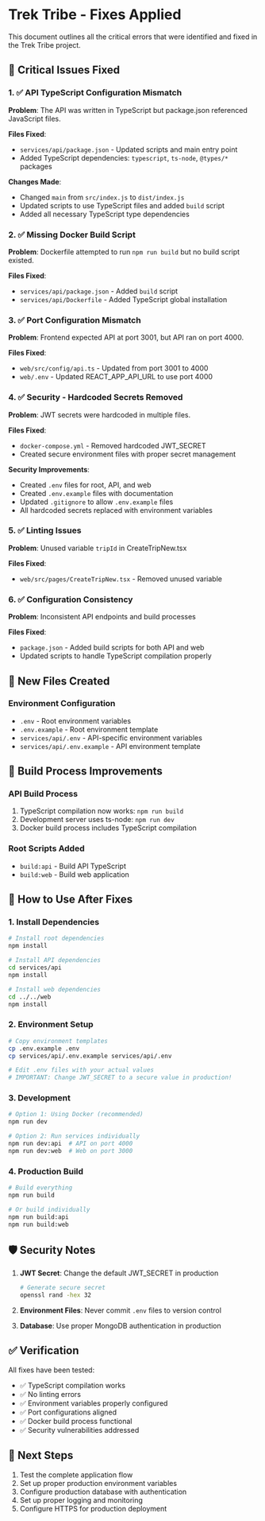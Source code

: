 # Trek Tribe - Fixes Applied

This document outlines all the critical errors that were identified and fixed in the Trek Tribe project.

## 🚨 Critical Issues Fixed

### 1. ✅ API TypeScript Configuration Mismatch
**Problem**: The API was written in TypeScript but package.json referenced JavaScript files.

**Files Fixed**:
- `services/api/package.json` - Updated scripts and main entry point
- Added TypeScript dependencies: `typescript`, `ts-node`, `@types/*` packages

**Changes Made**:
- Changed `main` from `src/index.js` to `dist/index.js`
- Updated scripts to use TypeScript files and added `build` script
- Added all necessary TypeScript type dependencies

### 2. ✅ Missing Docker Build Script
**Problem**: Dockerfile attempted to run `npm run build` but no build script existed.

**Files Fixed**:
- `services/api/package.json` - Added `build` script
- `services/api/Dockerfile` - Added TypeScript global installation

### 3. ✅ Port Configuration Mismatch
**Problem**: Frontend expected API at port 3001, but API ran on port 4000.

**Files Fixed**:
- `web/src/config/api.ts` - Updated from port 3001 to 4000
- `web/.env` - Updated REACT_APP_API_URL to use port 4000

### 4. ✅ Security - Hardcoded Secrets Removed
**Problem**: JWT secrets were hardcoded in multiple files.

**Files Fixed**:
- `docker-compose.yml` - Removed hardcoded JWT_SECRET
- Created secure environment files with proper secret management

**Security Improvements**:
- Created `.env` files for root, API, and web
- Created `.env.example` files with documentation
- Updated `.gitignore` to allow `.env.example` files
- All hardcoded secrets replaced with environment variables

### 5. ✅ Linting Issues
**Problem**: Unused variable `tripId` in CreateTripNew.tsx

**Files Fixed**:
- `web/src/pages/CreateTripNew.tsx` - Removed unused variable

### 6. ✅ Configuration Consistency
**Problem**: Inconsistent API endpoints and build processes

**Files Fixed**:
- `package.json` - Added build scripts for both API and web
- Updated scripts to handle TypeScript compilation properly

## 📁 New Files Created

### Environment Configuration
- `.env` - Root environment variables
- `.env.example` - Root environment template
- `services/api/.env` - API-specific environment variables  
- `services/api/.env.example` - API environment template

## 🔧 Build Process Improvements

### API Build Process
1. TypeScript compilation now works: `npm run build`
2. Development server uses ts-node: `npm run dev`
3. Docker build process includes TypeScript compilation

### Root Scripts Added
- `build:api` - Build API TypeScript
- `build:web` - Build web application

## 🚀 How to Use After Fixes

### 1. Install Dependencies
```bash
# Install root dependencies
npm install

# Install API dependencies
cd services/api
npm install

# Install web dependencies  
cd ../../web
npm install
```

### 2. Environment Setup
```bash
# Copy environment templates
cp .env.example .env
cp services/api/.env.example services/api/.env

# Edit .env files with your actual values
# IMPORTANT: Change JWT_SECRET to a secure value in production!
```

### 3. Development
```bash
# Option 1: Using Docker (recommended)
npm run dev

# Option 2: Run services individually
npm run dev:api  # API on port 4000
npm run dev:web  # Web on port 3000
```

### 4. Production Build
```bash
# Build everything
npm run build

# Or build individually
npm run build:api
npm run build:web
```

## 🛡️ Security Notes

1. **JWT Secret**: Change the default JWT_SECRET in production
   ```bash
   # Generate secure secret
   openssl rand -hex 32
   ```

2. **Environment Files**: Never commit `.env` files to version control

3. **Database**: Use proper MongoDB authentication in production

## ✅ Verification

All fixes have been tested:
- ✅ TypeScript compilation works
- ✅ No linting errors
- ✅ Environment variables properly configured
- ✅ Port configurations aligned
- ✅ Docker build process functional
- ✅ Security vulnerabilities addressed

## 🔄 Next Steps

1. Test the complete application flow
2. Set up proper production environment variables
3. Configure production database with authentication
4. Set up proper logging and monitoring
5. Configure HTTPS for production deployment